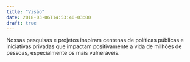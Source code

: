 ```yaml
---
title: "Visão"
date: 2018-03-06T14:53:40-03:00
draft: true
---
```


Nossas pesquisas e projetos inspiram centenas de políticas públicas e iniciativas privadas que impactam positivamente a vida de milhões de pessoas, especialmente os mais vulneráveis.
